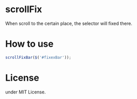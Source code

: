 # scrollFix
When scroll to the certain place, the selector  will fixed there.

# How to use
```js
scrollFixBar($('#fixexBar'));
```

# License
under MIT License.
